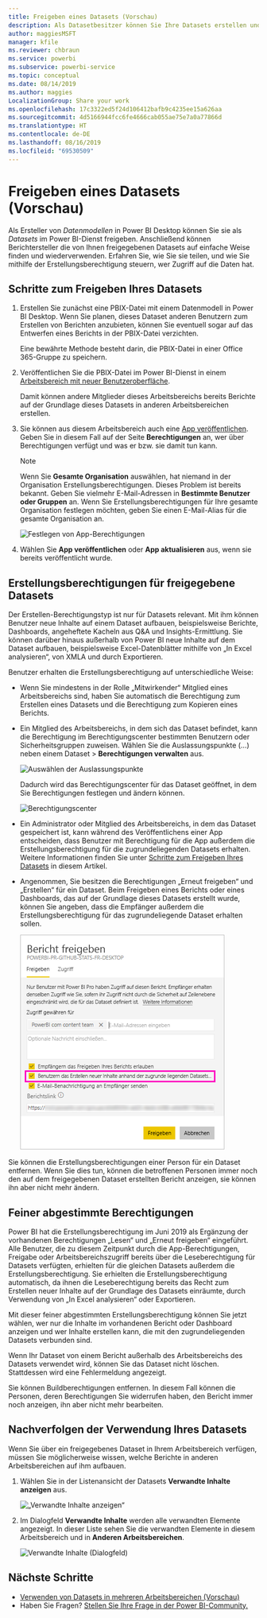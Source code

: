 ```yaml
---
title: Freigeben eines Datasets (Vorschau)
description: Als Datasetbesitzer können Sie Ihre Datasets erstellen und teilen, damit andere sie verwenden können. Erfahren Sie, wie Sie die Kontrolle über die zum Zugriff auf ihre Daten berechtigten Personen behalten, indem Sie die Erstellungsberechtigung verwenden.
author: maggiesMSFT
manager: kfile
ms.reviewer: chbraun
ms.service: powerbi
ms.subservice: powerbi-service
ms.topic: conceptual
ms.date: 08/14/2019
ms.author: maggies
LocalizationGroup: Share your work
ms.openlocfilehash: 17c3322ed5f24d106412bafb9c4235ee15a626aa
ms.sourcegitcommit: 4d5166944fcc6fe4666cab055ae75e7a0a77866d
ms.translationtype: HT
ms.contentlocale: de-DE
ms.lasthandoff: 08/16/2019
ms.locfileid: "69530509"
---
```

# <a name="share-a-dataset-preview"></a>Freigeben eines Datasets (Vorschau)

Als Ersteller von *Datenmodellen* in Power BI Desktop können Sie sie als *Datasets* im Power BI-Dienst freigeben. Anschließend können Berichtersteller die von Ihnen freigegebenen Datasets auf einfache Weise finden und wiederverwenden. Erfahren Sie, wie Sie sie teilen, und wie Sie mithilfe der Erstellungsberechtigung steuern, wer Zugriff auf die Daten hat.

## <a name="steps-to-sharing-your-dataset"></a>Schritte zum Freigeben Ihres Datasets

1. Erstellen Sie zunächst eine PBIX-Datei mit einem Datenmodell in Power BI Desktop. Wenn Sie planen, dieses Dataset anderen Benutzern zum Erstellen von Berichten anzubieten, können Sie eventuell sogar auf das Entwerfen eines Berichts in der PBIX-Datei verzichten.

    Eine bewährte Methode besteht darin, die PBIX-Datei in einer Office 365-Gruppe zu speichern.

1. Veröffentlichen Sie die PBIX-Datei im Power BI-Dienst in einem [Arbeitsbereich mit neuer Benutzeroberfläche](service-create-the-new-workspaces.md).
    
    Damit können andere Mitglieder dieses Arbeitsbereichs bereits Berichte auf der Grundlage dieses Datasets in anderen Arbeitsbereichen erstellen.

1. Sie können aus diesem Arbeitsbereich auch eine [App veröffentlichen](service-create-distribute-apps.md). Geben Sie in diesem Fall auf der Seite **Berechtigungen** an, wer über Berechtigungen verfügt und was er bzw. sie damit tun kann.

    > [!NOTE]
    > Wenn Sie **Gesamte Organisation** auswählen, hat niemand in der Organisation Erstellungsberechtigungen. Dieses Problem ist bereits bekannt. Geben Sie vielmehr E-Mail-Adressen in **Bestimmte Benutzer oder Gruppen** an.  Wenn Sie Erstellungsberechtigungen für Ihre gesamte Organisation festlegen möchten, geben Sie einen E-Mail-Alias für die gesamte Organisation an.

    ![Festlegen von App-Berechtigungen](media/service-datasets-build-permissions/power-bi-dataset-app-permissions.png)

1. Wählen Sie **App veröffentlichen** oder **App aktualisieren** aus, wenn sie bereits veröffentlicht wurde.

## <a name="build-permissions-for-shared-datasets"></a>Erstellungsberechtigungen für freigegebene Datasets

Der Erstellen-Berechtigungstyp ist nur für Datasets relevant. Mit ihm können Benutzer neue Inhalte auf einem Dataset aufbauen, beispielsweise Berichte, Dashboards, angeheftete Kacheln aus Q&A und Insights-Ermittlung. Sie können darüber hinaus außerhalb von Power BI neue Inhalte auf dem Dataset aufbauen, beispielsweise Excel-Datenblätter mithilfe von „In Excel analysieren“, von XMLA und durch Exportieren.

Benutzer erhalten die Erstellungsberechtigung auf unterschiedliche Weise:

- Wenn Sie mindestens in der Rolle „Mitwirkender“ Mitglied eines Arbeitsbereichs sind, haben Sie automatisch die Berechtigung zum Erstellen eines Datasets und die Berechtigung zum Kopieren eines Berichts.
 
- Ein Mitglied des Arbeitsbereichs, in dem sich das Dataset befindet, kann die Berechtigung im Berechtigungscenter bestimmten Benutzern oder Sicherheitsgruppen zuweisen. Wählen Sie die Auslassungspunkte (…) neben einem Dataset > **Berechtigungen verwalten** aus.

    ![Auswählen der Auslassungspunkte](media/service-datasets-build-permissions/power-bi-dataset-manage-permissions.png)

    Dadurch wird das Berechtigungscenter für das Dataset geöffnet, in dem Sie Berechtigungen festlegen und ändern können.

    ![Berechtigungscenter](media/service-datasets-build-permissions/power-bi-dataset-permissions.png)

- Ein Administrator oder Mitglied des Arbeitsbereichs, in dem das Dataset gespeichert ist, kann während des Veröffentlichens einer App entscheiden, dass Benutzer mit Berechtigung für die App außerdem die Erstellungsberechtigung für die zugrundeliegenden Datasets erhalten. Weitere Informationen finden Sie unter [Schritte zum Freigeben Ihres Datasets](#steps-to-sharing-your-dataset) in diesem Artikel.

- Angenommen, Sie besitzen die Berechtigungen „Erneut freigeben“ und „Erstellen“ für ein Dataset. Beim Freigeben eines Berichts oder eines Dashboards, das auf der Grundlage dieses Datasets erstellt wurde, können Sie angeben, dass die Empfänger außerdem die Erstellungsberechtigung für das zugrundeliegende Dataset erhalten sollen.

    ![Erstellungsberechtigungen](media/service-datasets-build-permissions/power-bi-share-report-allow-users.png)

Sie können die Erstellungsberechtigungen einer Person für ein Dataset entfernen. Wenn Sie dies tun, können die betroffenen Personen immer noch den auf dem freigegebenen Dataset erstellten Bericht anzeigen, sie können ihn aber nicht mehr ändern.

## <a name="more-granular-permissions"></a>Feiner abgestimmte Berechtigungen

Power BI hat die Erstellungsberechtigung im Juni 2019 als Ergänzung der vorhandenen Berechtigungen „Lesen“ und „Erneut freigeben“ eingeführt. Alle Benutzer, die zu diesem Zeitpunkt durch die App-Berechtigungen, Freigabe oder Arbeitsbereichszugriff bereits über die Leseberechtigung für Datasets verfügten, erhielten für die gleichen Datasets außerdem die Erstellungsberechtigung. Sie erhielten die Erstellungsberechtigung automatisch, da ihnen die Leseberechtigung bereits das Recht zum Erstellen neuer Inhalte auf der Grundlage des Datasets einräumte, durch Verwendung von „In Excel analysieren“ oder Exportieren.

Mit dieser feiner abgestimmten Erstellungsberechtigung können Sie jetzt wählen, wer nur die Inhalte im vorhandenen Bericht oder Dashboard anzeigen und wer Inhalte erstellen kann, die mit den zugrundeliegenden Datasets verbunden sind.

Wenn Ihr Dataset von einem Bericht außerhalb des Arbeitsbereichs des Datasets verwendet wird, können Sie das Dataset nicht löschen. Stattdessen wird eine Fehlermeldung angezeigt.

Sie können Buildberechtigungen entfernen. In diesem Fall können die Personen, deren Berechtigungen Sie widerrufen haben, den Bericht immer noch anzeigen, ihn aber nicht mehr bearbeiten.

## <a name="track-your-dataset-usage"></a>Nachverfolgen der Verwendung Ihres Datasets

Wenn Sie über ein freigegebenes Dataset in Ihrem Arbeitsbereich verfügen, müssen Sie möglicherweise wissen, welche Berichte in anderen Arbeitsbereichen auf ihm aufbauen.

1. Wählen Sie in der Listenansicht der Datasets **Verwandte Inhalte anzeigen** aus.

    ![„Verwandte Inhalte anzeigen“](media/service-datasets-build-permissions/power-bi-dataset-view-related-to-dataset.png)

1. Im Dialogfeld **Verwandte Inhalte** werden alle verwandten Elemente angezeigt. In dieser Liste sehen Sie die verwandten Elemente in diesem Arbeitsbereich und in **Anderen Arbeitsbereichen**.
 
    ![Verwandte Inhalte (Dialogfeld)](media/service-datasets-build-permissions/power-bi-dataset-related-workspaces.png)

## <a name="next-steps"></a>Nächste Schritte

- [Verwenden von Datasets in mehreren Arbeitsbereichen (Vorschau)](service-datasets-across-workspaces.md)
- Haben Sie Fragen? [Stellen Sie Ihre Frage in der Power BI-Community.](http://community.powerbi.com/)
